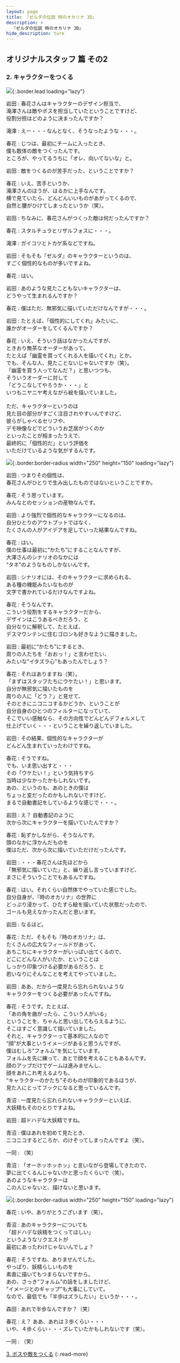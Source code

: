 ```yaml
---
layout: page
title: 『ゼルダの伝説 時のオカリナ 3D』
description: >
  『ゼルダの伝説 時のオカリナ 3D』
hide_description: ture
---
```


## オリジナルスタッフ 篇 その2

### 2. キャラクターをつくる

![](/interviews/jp/3ds/aqej/vol1/img/mainvisual2.jpg){:.border.lead loading="lazy"}

岩田
: 春花さんはキャラクターのデザイン担当で、<br>滝澤さんは敵やボスを担当していたということですけど、<br>役割分担はどのように決まったんですか？

滝澤
: えー・・・なんとなく、そうなったような・・・。

春花
: じつは、最初にチームに入ったとき、<br>僕も数体の敵をつくったんです。<br>ところが、やってるうちに「オレ、向いてないな」と。

岩田
: 敵をつくるのが苦手だった、ということですか？

春花
: いえ、苦手というか、<br>滝澤さんのほうが、はるかに上手なんです。<br>横で見ていたら、どんどんいいものがあがってくるので、<br>自然と腰がひけてしまったというか（笑）。

岩田
: ちなみに、春花さんがつくった敵は何だったんですか？

春花
: スタルチュラとリザルフォスに・・・。

滝澤
: ガイコツとトカゲ系などですね。

岩田
: そもそも『ゼルダ』のキャラクターというのは、<br>すごく個性的なものが多いですよね。

春花
: はい。

岩田
: あのような見たこともないキャラクターは、<br>どうやって生まれるんですか？

春花
: 僕はただ、無邪気に描いていただけなんですが・・・。

岩田
: たとえば、「個性的にしてくれ」みたいに、<br>誰かがオーダーをしてくるんですか？

春花
: いえ、そういう話はなかったんですが、<br>ときおり無茶なオーダーがあって。<br>たとえば「幽霊を買ってくれる人を描いてくれ」とか。<br>でも、そんな人、見たことないじゃないですか（笑）。<br>「幽霊を買う人ってなんだ？」と思いつつも、<br>そういうオーダーに対して<br>「どうこなしてやろうか・・・」と<br>いつもニヤニヤ考えながら絵を描いていました。<br>&nbsp;<br>ただ、キャラクターというのは<br>見た目の部分がすごく注目されやすいんですけど、<br>彼らがしゃべるセリフや、<br>デモ映像などでどういうお芝居がつくのか<br>といったことが相まったうえで、<br>最終的に「個性的だ」という評価を<br>いただけているような気がするんです。

![](/interviews/jp/3ds/aqej/vol1/img/photo8.jpg){:.border.border-radius width="250" height="150"  loading="lazy"}

岩田
: つまりその個性は、<br>春花さんがひとりで生み出したものではないということですか。

春花
: そう思っています。<br>みんなとのセッションの産物なんです。

岩田
: より強烈で個性的なキャラクターになるのは、<br>自分ひとりのアウトプットではなく、<br>たくさんの人がアイデアを足していった結果なんですね。

春花
: はい。<br>僕の仕事は最初に“かたち”にすることなんですが、<br>大澤さんのシナリオのなかには<br>“タネ”のようなものしかないんです。

岩田
: シナリオには、そのキャラクターに求められる、<br>ある種の機能みたいなものが<br>文字で書かれているだけなんですよね。

春花
: そうなんです。<br>こういう役割をするキャラクターだから、<br>デザインはこうあるべきだろう、と<br>自分なりに解釈して、たとえば、<br>デスマウンテンに住むゴロンも好きなように描きました。

岩田
: 最初に“かたち”にするとき、<br>周りの人たちを「おおっ！」と言わせたい、<br>みたいな“イタズラ心”もあったんでしょう？

春花
: それはありますね（笑）。<br>「まずはスタッフたちにウケたい！」と思います。<br>自分が無邪気に描いたものを<br>周りの人に「どう？」と見せて、<br>そのときにニコニコするかどうか、ということが<br>自分自身のひとつのフィルターになっていて、<br>そこでいい感触なら、その方向性でどんどんデフォルメして<br>仕上げていく・・・ということを繰り返していました。

岩田
: その結果、個性的なキャラクターが<br>どんどん生まれていったわけですね。

春花
: そうですね。<br>でも、いま思い出すと・・・<br>その「ウケたい！」という気持ちすら<br>当時は少なかったかもしれないです。<br>あの、というのも、あのときの僕は<br>ちょっと変だったのかもしれないですけど、<br>まるで自動書記をしているような感じで・・・。

岩田
: え？ 自動書記のように<br>次から次にキャラクターを描いていたんですか？

春花
: 恥ずかしながら、そうなんです。<br>頭のなかに浮かんだものを<br>僕はただ、次から次に描いていただけだったんです。

岩田
: ・・・春花さんは先ほどから<br>「無邪気に描いていた」と、繰り返し言っていますけど、<br>まさにそういうことでもあるんですね。

春花
: はい。それくらい自然体でやっていた感じでした。<br>自分自身が、『時のオカリナ』の世界に<br>どっぷり浸かって、ひたすら絵を描いていた状態だったので、<br>ゴールも見えなかったんだと思います。

岩田
: なるほど。

春花
: ただ、そもそも『時のオカリナ』は、<br>たくさんの広大なフィールドがあって、<br>あちこちにキャラクターがいっぱい出てくるので、<br>どこにどんな人がいたか、ということは<br>しっかり印象づける必要があるだろう、と<br>若いなりにそんなことを考えてやっていました。

岩田
: ああ、だから一度見たら忘れられないような<br>キャラクターをつくる必要があったんですね。

春花
: そうです。たとえば、<br>「あの角を曲がったら、こういう人がいる」<br>ということを、ちゃんと思い出してもらえるように、<br>そこはすごく意識して描いていました。<br>それと、キャラクターって基本的に人なので<br>“顔”が大事というイメージがあると思うんですが、<br>僕はむしろ“フォルム”を気にしています。<br>フォルムを先に練って、あとで顔を考えることもあるんです。<br>顔のアップだけでゲームは進みませんし、<br>顔をあれこれ考えるよりも、<br>“キャラクターのかたち”そのものが印象的であるほうが、<br>見た人にとってフックになると思っているんです。

青沼
: 一度見たら忘れられないキャラクターといえば、<br>大妖精もそのひとりですよね。

岩田
: 超ドハデな大妖精ですね。

青沼
: 僕はあれを初めて見たとき、<br>ニコニコするどころか、のけぞってしまったんですよ（笑）。

一同
: （笑）

青沼
: 「オーホッホッホッ」と言いながら登場してきたので、<br>夢に出てくるんじゃないかと思ったくらいで（笑）。<br>あのようなキャラクターは<br>この人じゃないと、描けないと思います。

![](/interviews/jp/3ds/aqej/vol1/img/photo9.jpg){:.border.border-radius width="250" height="150"  loading="lazy"}

春花
: いや、ありがとうございます（笑）。

青沼
: あのキャラクターについても<br>「超ドハデな妖精をつくってほしい」<br>というようなリクエストが<br>最初にあったわけじゃないんでしょ？

春花
: そうですね、ありませんでした。<br>やっぱり、妖精らしいものを<br>素直に描いてもつまらないですから。<br>あの、さっき“フォルム”の話をしましたけど、<br>“イメージとのギャップ”も大事にしていて。<br>なので、最低でも「半歩はズラしたい」というか・・・。

森田
: あれで半歩なんですか？（笑）

春花
: え？ ああ、あれは３歩くらい・・・<br>いや、４歩くらい・・・ズレていたかもしれないです（笑）。

一同
: （笑）


[3. ボスや敵をつくる](3.md)
{:.read-more}
